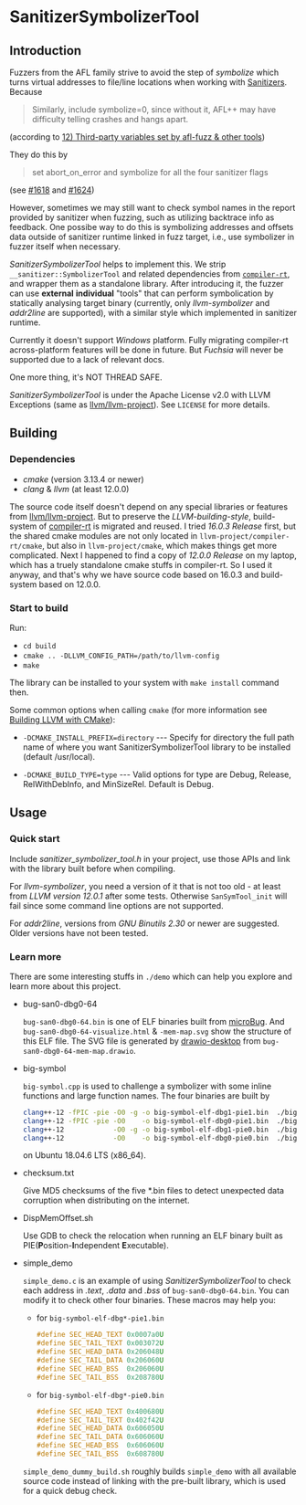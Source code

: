 # SanitizerSymbolizerTool

## Introduction

Fuzzers from the AFL family strive to avoid the step of *symbolize* which turns virtual addresses to file/line locations when working with [Sanitizers](https://github.com/google/sanitizers). Because

> Similarly, include symbolize=0, since without it, AFL++ may have difficulty telling crashes and hangs apart.

(according to [12) Third-party variables set by afl-fuzz & other tools](https://aflplus.plus/docs/env_variables/))

They do this by

> set abort_on_error and symbolize for all the four sanitizer flags

(see [#1618](https://github.com/AFLplusplus/AFLplusplus/discussions/1618) and [#1624](https://github.com/AFLplusplus/AFLplusplus/issues/1624))

However, sometimes we may still want to check symbol names in the report provided by sanitizer when fuzzing, such as utilizing backtrace info as feedback. 
One possibe way to do this is symbolizing addresses and offsets data outside of sanitizer runtime linked in fuzz target, 
i.e., use symbolizer in fuzzer itself when necessary.

*SanitizerSymbolizerTool* helps to implement this. 
We strip `__sanitizer::SymbolizerTool` and related dependencies from [`compiler-rt`](https://github.com/llvm/llvm-project/tree/main/compiler-rt), 
and wrapper them as a standalone library. After introducing it, the fuzzer can use **external** **individual** "tools" that can perform symbolication
by statically analysing target binary (currently, only *llvm-symbolizer* and *addr2line* are supported), with a similar style which implemented in sanitizer runtime.

Currently it doesn't support *Windows* platform. Fully migrating compiler-rt across-platform features will be done in future. But *Fuchsia* will never be supported due to a lack of relevant docs.

One more thing, it's NOT THREAD SAFE.

*SanitizerSymbolizerTool* is under the Apache License v2.0 with LLVM Exceptions (same as [llvm/llvm-project](https://github.com/llvm/llvm-project)). 
See `LICENSE` for more details.

## Building

### Dependencies

 - *cmake* (version 3.13.4 or newer)
 - *clang* & *llvm* (at least 12.0.0)

The source code itself doesn't depend on any special libraries or features from [llvm/llvm-project](https://github.com/llvm/llvm-project). 
But to preserve the *LLVM-building-style*, build-system of [compiler-rt](https://github.com/llvm/llvm-project/tree/main/compiler-rt) is migrated and reused. 
I tried *16.0.3 Release* first, but the shared cmake modules are not only located in `llvm-project/compiler-rt/cmake`, but also in `llvm-project/cmake`, which makes things get more complicated. Next I happened to find a copy of *12.0.0 Release* on my laptop, which has a truely standalone cmake stuffs in compiler-rt. So I used it anyway, and that's why we have source code based on 16.0.3 and build-system based on 12.0.0.

### Start to build

Run:
 * `cd build`
 * `cmake .. -DLLVM_CONFIG_PATH=/path/to/llvm-config`
 * `make`

The library can be installed to your system with `make install` command then.

Some common options when calling `cmake` (for more information see [Building LLVM with CMake](https://llvm.org/docs/CMake.html)):

 * `-DCMAKE_INSTALL_PREFIX=directory` --- Specify for directory the full path name of where you want SanitizerSymbolizerTool library to be installed (default /usr/local).

 * `-DCMAKE_BUILD_TYPE=type` --- Valid options for type are Debug, Release, RelWithDebInfo, and MinSizeRel. Default is Debug.

## Usage

### Quick start

Include *sanitizer_symbolizer_tool.h* in your project, use those APIs and link with the library built before when compiling.

For *llvm-symbolizer*, you need a version of it that is not too old - at least from *LLVM version 12.0.1* after some tests. Otherwise `SanSymTool_init` will fail since some command line options are not supported.

For *addr2line*, versions from *GNU Binutils 2.30* or newer are suggested. Older versions have not been tested.

### Learn more

There are some interesting stuffs in `./demo` which can help you explore and learn more about this project.

 - bug-san0-dbg0-64

   `bug-san0-dbg0-64.bin` is one of ELF binaries built from [microBug](https://github.com/SonicStark/microBug). And `bug-san0-dbg0-64-visualize.html` & `-mem-map.svg` show the structure of this ELF file. The SVG file is generated by [drawio-desktop](https://github.com/jgraph/drawio-desktop) from `bug-san0-dbg0-64-mem-map.drawio`.

 - big-symbol

   `big-symbol.cpp` is used to challenge a symbolizer with some inline functions and large function names. The four binaries are built by
   ```bash
   clang++-12 -fPIC -pie -O0 -g -o big-symbol-elf-dbg1-pie1.bin  ./big-symbol.cpp;
   clang++-12 -fPIC -pie -O0    -o big-symbol-elf-dbg0-pie1.bin  ./big-symbol.cpp;
   clang++-12            -O0 -g -o big-symbol-elf-dbg1-pie0.bin  ./big-symbol.cpp;
   clang++-12            -O0    -o big-symbol-elf-dbg0-pie0.bin  ./big-symbol.cpp;
   ```
   on Ubuntu 18.04.6 LTS (x86_64).

 - checksum.txt

   Give MD5 checksums of the five *.bin files to detect unexpected data corruption when distributing on the internet.

 - DispMemOffset.sh

   Use GDB to check the relocation when running an ELF binary built as PIE(**P**osition-**I**ndependent **E**xecutable).

 - simple_demo
   
   `simple_demo.c` is an example of using *SanitizerSymbolizerTool* to check each address in *.text*, *.data* and *.bss* of `bug-san0-dbg0-64.bin`. 
   You can modify it to check other four binaries. These macros may help you:
    - for `big-symbol-elf-dbg*-pie1.bin`
      ```c
      #define SEC_HEAD_TEXT 0x0007a0U
      #define SEC_TAIL_TEXT 0x003072U
      #define SEC_HEAD_DATA 0x206048U
      #define SEC_TAIL_DATA 0x206060U
      #define SEC_HEAD_BSS  0x206060U
      #define SEC_TAIL_BSS  0x208780U
      ```
    - for `big-symbol-elf-dbg*-pie0.bin`
      ```c
      #define SEC_HEAD_TEXT 0x400680U
      #define SEC_TAIL_TEXT 0x402f42U
      #define SEC_HEAD_DATA 0x606050U
      #define SEC_TAIL_DATA 0x606060U
      #define SEC_HEAD_BSS  0x606060U
      #define SEC_TAIL_BSS  0x608780U
      ```
   `simple_demo_dummy_build.sh` roughly builds `simple_demo` with all available source code instead of linking with the pre-built library, which is used for a quick debug check.